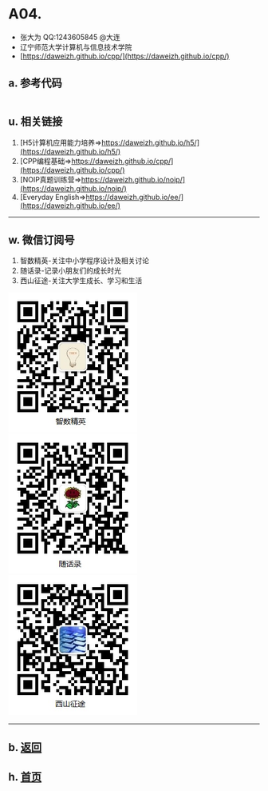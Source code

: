 # A04. 

- 张大为 QQ:1243605845 @大连
- 辽宁师范大学计算机与信息技术学院
- [https://daweizh.github.io/cpp/](https://daweizh.github.io/cpp/) 

## a. 参考代码

~~~
~~~

## u. 相关链接

1. [H5计算机应用能力培养=>https://daweizh.github.io/h5/](https://daweizh.github.io/h5/)
2. [CPP编程基础=>https://daweizh.github.io/cpp/](https://daweizh.github.io/cpp/)
3. [NOIP真题训练营=>https://daweizh.github.io/noip/](https://daweizh.github.io/noip/)
4. [Everyday English=>https://daweizh.github.io/ee/](https://daweizh.github.io/ee/)

----------

## w. 微信订阅号

1. 智数精英-关注中小学程序设计及相关讨论
2. 随话录-记录小朋友们的成长时光
3. 西山征途-关注大学生成长、学习和生活

![欢迎关注“智数精英”订阅号](../../assets/me/img/idea8.jpg)
![欢迎关注“随话录”订阅号](../../assets/me/img/shl8.jpg)
![欢迎关注“西山征途”订阅号](../../assets/me/img/xszt8.jpg)

----------

## b. [返回](../)
    
## h. [首页](../../)

 